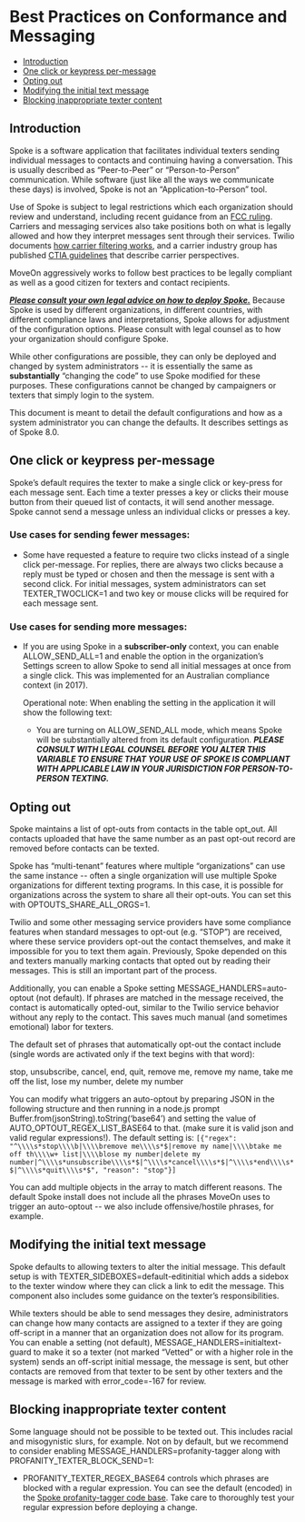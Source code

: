 # Best Practices on Conformance and Messaging

- [Introduction](#Introduction)
- [One click or keypress per-message](#One%20click%20or%20keypress%20per-message)
- [Opting out](#Opting%20out)
- [Modifying the initial text message](#Modifying%20the%20initial%20text%20message)
- [Blocking inappropriate texter content](#Blocking%20inappropriate%20texter%20content)

## Introduction

Spoke is a software application that facilitates individual texters sending individual messages to contacts and continuing having a conversation. This is usually described as “Peer-to-Peer” or “Person-to-Person” communication.  While software (just like all the ways we communicate these days) is involved, Spoke is not an “Application-to-Person” tool.

Use of Spoke is subject to legal restrictions which each organization should review and understand, including recent guidance from an [FCC ruling](https://docs.fcc.gov/public/attachments/DA-20-670A1.pdf). Carriers and messaging services also take positions both on what is legally allowed and how they interpret messages sent through their services.  Twilio documents [how carrier filtering works](https://support.twilio.com/hc/en-us/articles/223181848-How-Does-Carrier-Filtering-Work-), and a carrier industry group has published [CTIA guidelines](https://www.ctia.org/the-wireless-industry/industry-commitments/messaging-interoperability-sms-mms) that describe carrier perspectives.

MoveOn aggressively works to follow best practices to be legally compliant as well as a good citizen for texters and contact recipients.

<b><i><u>Please consult your own legal advice on how to deploy Spoke.</u></i></b> Because Spoke is used by different organizations, in different countries, with different compliance laws and interpretations, Spoke allows for adjustment of the configuration options.  Please consult with legal counsel as to how your organization should configure Spoke.

While other configurations are possible, they can only be deployed and changed by system administrators -- it is essentially the same as <b>substantially</b> “changing the code” to use Spoke modified for these purposes.  These configurations cannot be changed by campaigners or texters that simply login to the system.

This document is meant to detail the default configurations and how as a system administrator you can change the defaults. It describes settings as of Spoke 8.0.

## One click or keypress per-message

Spoke’s default requires the texter to make a single click or key-press for each message sent. Each time a texter presses a key or clicks their mouse button from their queued list of contacts, it will send another message. Spoke cannot send a message unless an individual clicks or presses a key.

### Use cases for sending fewer messages:

* Some have requested a feature to require two clicks instead of a single click per-message.  For replies, there are always two clicks because a reply must be typed or chosen and then the message is sent with a second click. For initial messages, system administrators can set TEXTER_TWOCLICK=1 and two key or mouse clicks will be required for each message sent.

### Use cases for sending more messages:

* If you are using Spoke in a <b>subscriber-only</b> context, you can enable ALLOW_SEND_ALL=1 and enable the option in the organization’s Settings screen to allow Spoke to send all initial messages at once from a single click. This was implemented for an Australian compliance context (in 2017).

  Operational note: When enabling the setting in the application it will show the following text:

  * You are turning on ALLOW_SEND_ALL mode, which means Spoke will be substantially altered from its default configuration.  <b><i>PLEASE CONSULT WITH LEGAL COUNSEL BEFORE YOU ALTER THIS VARIABLE TO ENSURE THAT YOUR USE OF SPOKE IS COMPLIANT WITH APPLICABLE LAW IN YOUR JURISDICTION FOR PERSON-TO-PERSON TEXTING. </i></b>


## Opting out

Spoke maintains a list of opt-outs from contacts in the table opt_out. All contacts uploaded that have the same number as an past opt-out record are removed before contacts can be texted.  

Spoke has “multi-tenant” features where multiple “organizations” can use the same instance -- often a single organization will use multiple Spoke organizations for different texting programs. In this case, it is possible for organizations across the system to share all their opt-outs. You can set this with OPTOUTS_SHARE_ALL_ORGS=1.

Twilio and some other messaging service providers have some compliance features when standard messages to opt-out (e.g. “STOP”) are received, where these service providers opt-out the contact themselves, and make it impossible for you to text them again.  Previously, Spoke depended on this and texters manually marking contacts that opted out by reading their messages.  This is still an important part of the process.

Additionally, you can enable a Spoke setting MESSAGE_HANDLERS=auto-optout (not default). If phrases are matched in the message received, the contact is automatically opted-out, similar to the Twilio service behavior without any reply to the contact. This saves much manual (and sometimes emotional) labor for texters.

The default set of phrases that automatically opt-out the contact include (single words are activated only if the text begins with that word):

   stop, unsubscribe, cancel, end, quit, remove me, remove my name, take me off the list, lose my number, delete my number


You can modify what triggers an auto-optout by preparing JSON in the following structure and then running in a node.js prompt Buffer.from(jsonString).toString(‘base64’) and setting the value of AUTO_OPTOUT_REGEX_LIST_BASE64 to that. (make sure it is valid json and valid regular expressions!).  The default setting is:
    ```
    [{"regex": "^\\\\s*stop\\\\b|\\\\bremove me\\\\s*$|remove my name|\\\\btake me off th\\\\w+ list|\\\\blose my number|delete my number|^\\\\s*unsubscribe\\\\s*$|^\\\\s*cancel\\\\s*$|^\\\\s*end\\\\s*$|^\\\\s*quit\\\\s*$", "reason": "stop"}]
    ```

You can add multiple objects in the array to match different reasons. The default Spoke install does not include all the phrases MoveOn uses to trigger an auto-optout -- we also include offensive/hostile phrases, for example.


## Modifying the initial text message

Spoke defaults to allowing texters to alter the initial message. This default setup is with TEXTER_SIDEBOXES=default-editinitial which adds a sidebox to the texter window where they can click a link to edit the message. This component also includes some guidance on the texter’s responsibilities.

While texters should be able to send messages they desire, administrators can change how many contacts are assigned to a texter if they are going off-script in a manner that an organization does not allow for its program. You can enable a setting (not default), MESSAGE_HANDLERS=initialtext-guard to make it so a texter (not marked “Vetted” or with a higher role in the system) sends an off-script initial message, the message is sent, but other contacts are removed from that texter to be sent by other texters and the message is marked with error_code=-167 for review. 


## Blocking inappropriate texter content
Some language should not be possible to be texted out. This includes racial and misogynistic slurs, for example. Not on by default, but we recommend to consider enabling MESSAGE_HANDLERS=profanity-tagger along with PROFANITY_TEXTER_BLOCK_SEND=1:

* PROFANITY_TEXTER_REGEX_BASE64 controls which phrases are blocked with a regular expression.  You can see the default (encoded) in the [Spoke profanity-tagger code base](https://github.com/MoveOnOrg/Spoke/blob/main/src/integrations/message-handlers/profanity-tagger/index.js#L4). Take care to thoroughly test your regular expression before deploying a change.


